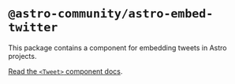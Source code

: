 # `@astro-community/astro-embed-twitter`

This package contains a component for embedding tweets in Astro projects.

[Read the `<Tweet>` component docs](https://astro-embed.netlify.app/components/twitter/).
